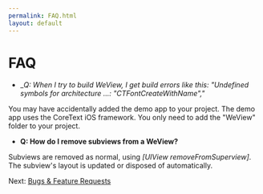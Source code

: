 ```yaml
---
permalink: FAQ.html
layout: default
---
```


FAQ
==

<!-- TEMPLATE START -->

* __Q: When I try to build WeView, I get build errors like this: "Undefined symbols for architecture ...: "_CTFontCreateWithName","__

You may have accidentally added the demo app to your project.  The demo app uses the CoreText iOS framework.  You only need to add the "WeView" folder to your project.


* __Q: How do I remove subviews from a WeView?__

Subviews are removed as normal, using _\[UIView removeFromSuperview\]_.  The subview's layout is updated or disposed of automatically.



<!-- TEMPLATE END -->

<p class="nextLink">Next:  <a href="Issues.html">Bugs &amp; Feature Requests</a></p>